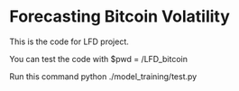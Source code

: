 # Forecasting Bitcoin Volatility

This is the code for LFD project.

You can test the code with
$pwd = /LFD_bitcoin

Run this command
python ./model_training/test.py